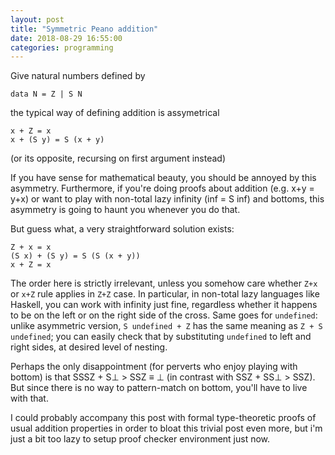 ```yaml
---
layout: post
title: "Symmetric Peano addition"
date: 2018-08-29 16:55:00
categories: programming
---
```


Give natural numbers defined by

```
data N = Z | S N
```

the typical way of defining addition is assymetrical

```
x + Z = x
x + (S y) = S (x + y)
```

(or its opposite, recursing on first argument instead)

If you have sense for mathematical beauty, you should be annoyed by this
asymmetry. Furthermore, if you're doing proofs about addition (e.g. x+y = y+x)
or want to play with non-total lazy infinity (inf = S inf) and bottoms, this
asymmetry is going to haunt you whenever you do that.

<cut/>

But guess what, a very straightforward solution exists:

```
Z + x = x
(S x) + (S y) = S (S (x + y))
x + Z = x
```

The order here is strictly irrelevant, unless you somehow care whether `Z+x` or
`x+Z` rule applies in `Z+Z` case. In particular, in non-total lazy languages
like Haskell, you can work with infinity just fine, regardless whether it
happens to be on the left or on the right side of the cross. Same goes for
`undefined`: unlike asymmetric version, `S undefined + Z` has the same meaning
as `Z + S undefined`; you can easily check that by substituting `undefined` to
left and right sides, at desired level of nesting.

Perhaps the only disappointment (for perverts who enjoy playing with bottom) is
that SSSZ + S⊥ > SSZ ≡ ⊥ (in contrast with SSZ + SS⊥ > SSZ). But since there is no
way to pattern-match on bottom, you'll have to live with that.

I could probably accompany this post with formal type-theoretic proofs of usual
addition properties in order to bloat this trivial post even more, but i'm just
a bit too lazy to setup proof checker environment just now.

